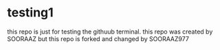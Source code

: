 # testing1
this repo is just for testing the githuub terminal.
this repo was created by SOORAAZ
but this repo is forked and changed by SOORAAZ977
